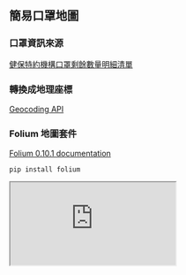## 簡易口罩地圖

### 口罩資訊來源
[健保特約機構口罩剩餘數量明細清單](https://data.nhi.gov.tw/Datasets/DatasetResource.aspx?rId=A21030000I-D50001-001)

### 轉換成地理座標
[Geocoding API](https://developers.google.com/maps/documentation/geocoding/start?hl=zh-tw)

### Folium 地圖套件
[Folium 0.10.1 documentation](https://python-visualization.github.io/folium/)
```
pip install folium
```

<iframe src="https://a10423006.github.io/Mask_map/map.html">
</iframe>




